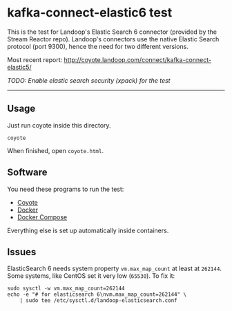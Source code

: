 # kafka-connect-elastic6 test #

This is the test for Landoop's Elastic Search 6 connector (provided
by the Stream Reactor repo). Landoop's connectors use the native
Elastic Search protocol (port 9300), hence the need for two different versions.

Most recent report: <http://coyote.landoop.com/connect/kafka-connect-elastic5/>

_TODO: Enable elastic search security (xpack) for the test_

---

## Usage

Just run coyote inside this directory.

    coyote

When finished, open `coyote.html`.

## Software

You need these programs to run the test:
- [Coyote](https://github.com/Landoop/coyote/releases)
- [Docker](https://docs.docker.com/engine/installation/)
- [Docker Compose](https://docs.docker.com/engine/installation/)

Everything else is set up automatically inside containers.

## Issues

ElasticSearch 6 needs system property `vm.max_map_count` at least at `262144`.
Some systems, like CentOS set it very low (`65530`). To fix it:

    sudo sysctl -w vm.max_map_count=262144
    echo -e "# for elasticsearch 6\nvm.max_map_count=262144" \
        | sudo tee /etc/sysctl.d/landoop-elasticsearch.conf
